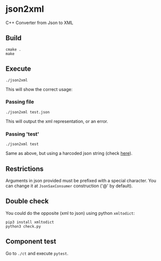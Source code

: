 # json2xml

C++ Converter from Json to XML

## Build

    cmake .
    make

## Execute

    ./json2xml

This will show the correct usage:

### Passing file

    ./json2xml test.json

This will output the xml representation, or an error.

### Passing 'test'

    ./json2xml test

Same as above, but using a harcoded json string (check [here](https://github.com/testillano/json2xml/blob/master/json2xml.cpp#L141)).

## Restrictions

Arguments in json provided must be prefixed with a special character. You can change it at `JsonSaxConsumer` construction ('@' by default).

## Double check

You could do the opposite (xml to json) using python `xmltodict`:

    pip3 install xmltodict
    python3 check.py

## Component test

Go to `./ct` and execute `pytest`.
